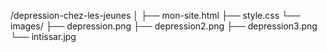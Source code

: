 /depression-chez-les-jeunes
│
├── mon-site.html
├── style.css
└── images/
    ├── depression.png
    ├── depression2.png
    ├── depression3.png
    └── intissar.jpg
